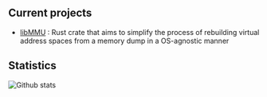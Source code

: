 ## Current projects

- [libMMU](https://github.com/Memoscopy/libMMU) : Rust crate that aims to simplify the process of rebuilding virtual address spaces from a memory dump in a OS-agnostic manner

## Statistics

![Github stats](https://github-readme-stats-sigma-five.vercel.app/api?username=Esgr0bar&show_icons=true&line_height=33&hide_title=true&hide_border=true&count_private=true&include_all_commits=true&enable_animations=true")
